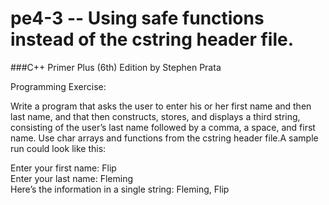 # pe4-3 -- Using safe functions instead of the cstring header file.
###C++ Primer Plus (6th) Edition by Stephen Prata  

Programming Exercise:  

Write a program that asks the user to enter his or her first name and then last
name, and that then constructs, stores, and displays a third string, consisting of the
user’s last name followed by a comma, a space, and first name. Use char arrays and
functions from the cstring header file.A sample run could look like this:

Enter your first name: Flip  
Enter your last name: Fleming  
Here’s the information in a single string: Fleming, Flip  
